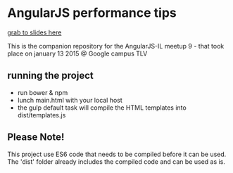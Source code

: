 AngularJS performance tips
===================

[grab to slides here](http://www.slideshare.net/nirkaufman/angularjs-performance-production-tips)

This is the companion repository for the AngularJS-IL meetup 9 - that took place
on january 13 2015 @ Google campus TLV

## running the project
- run bower & npm
- lunch main.html with your local host
- the gulp default task will compile the HTML templates into dist/templates.js

## Please Note!
This project use ES6 code that needs to be compiled before it can be used.
The 'dist' folder already includes the compiled code and can be used as is.